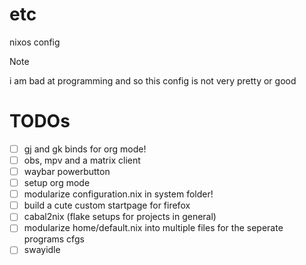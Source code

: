 # etc
nixos config

> [!NOTE]
> i am bad at programming and so this config is not very pretty or good

# TODOs
- [ ] gj and gk binds for org mode!
- [ ] obs, mpv and a matrix client
- [ ] waybar powerbutton
- [ ] setup org mode
- [ ] modularize configuration.nix in system folder!
- [ ] build a cute custom startpage for firefox
- [ ] cabal2nix (flake setups for projects in general)
- [ ] modularize home/default.nix into multiple files for the seperate programs cfgs
- [ ] swayidle
